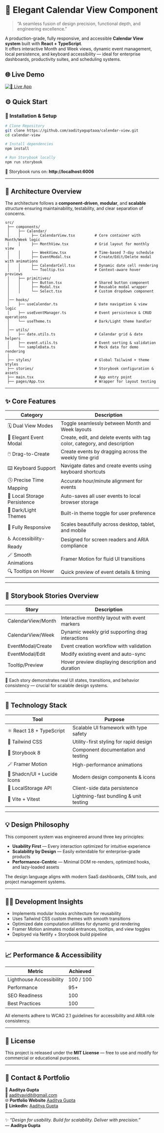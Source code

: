 # 📅 Elegant Calendar View Component

> “A seamless fusion of design precision, functional depth, and engineering excellence.”

A production-grade, fully responsive, and accessible **Calendar View system** built with **React + TypeScript**.  
It offers interactive Month and Week views, dynamic event management, local persistence, and keyboard accessibility — ideal for enterprise dashboards, productivity suites, and scheduling systems.




## 🌐 Live Demo

[![🚀 Live App](https://img.shields.io/badge/Live%20App-Open%20Now-brightgreen?style=for-the-badge)](https://calendar-viewx.netlify.app/)



## ⚙️ Quick Start

### 🧩 Installation & Setup

```bash
# Clone Repository
git clone https://github.com/aadityaguptaaa/calendar-view.git
cd calendar-view

# Install dependencies
npm install

# Run Storybook locally
npm run storybook
```

🔗 Storybook runs on: **http://localhost:6006**

---

## 🧠 Architecture Overview

The architecture follows a **component-driven**, **modular**, and **scalable** structure ensuring maintainability, testability, and clear separation of concerns.

```
src/
 ├── components/
 │    ├── Calendar/
 │    │     ├── CalendarView.tsx         # Core container with Month/Week logic
 │    │     ├── MonthView.tsx            # Grid layout for monthly view
 │    │     ├── WeekView.tsx             # Time-based 7-day schedule
 │    │     ├── EventModal.tsx           # Create/Edit/Delete modal with animations
 │    │     ├── CalendarCell.tsx         # Dynamic date cell rendering
 │    │     └── Tooltip.tsx              # Context-aware hover previews
 │    ├── primitives/
 │    │     ├── Button.tsx               # Shared button component
 │    │     ├── Modal.tsx                # Reusable modal wrapper
 │    │     └── Select.tsx               # Custom dropdown component
 │
 │── hooks/
 │    ├── useCalendar.ts                 # Date navigation & view logic
 │    ├── useEventManager.ts             # Event persistence & CRUD operations
 │    └── useTheme.ts                    # Dark/Light theme handler
 │
 │── utils/
 │    ├── date.utils.ts                  # Calendar grid & date helpers
 │    ├── event.utils.ts                 # Event sorting & validation
 │    └── sampleData.ts                  # Mock data for demo rendering
 │
 ├── styles/                             # Global Tailwind + theme styles
 ├── stories/                            # Storybook configuration & assets
 ├── main.tsx                            # App entry point
 ├── pages/App.tsx                       # Wrapper for layout testing
```

---

## ✨ Core Features

| Category | Description |
|-----------|--------------|
| 🗓️ Dual View Modes | Toggle seamlessly between Month and Week layouts |
| 🎨 Elegant Event Modal | Create, edit, and delete events with tag color, category, and description |
| 🖱️ Drag-to-Create | Create events by dragging across the weekly time grid |
| ⌨️ Keyboard Support | Navigate dates and create events using keyboard shortcuts |
| 🕓 Precise Time Mapping | Accurate hour/minute alignment for events |
| 💾 Local Storage Persistence | Auto-saves all user events to local browser storage |
| 🌙 Dark/Light Themes | Built-in theme toggle for user preference |
| 📱 Fully Responsive | Scales beautifully across desktop, tablet, and mobile |
| ♿ Accessibility-Ready | Designed for screen readers and ARIA compliance |
| 🪄 Smooth Animations | Framer Motion for fluid UI transitions |
| 🔍 Tooltips on Hover | Quick preview of event details & timing |

---

## 🧪 Storybook Stories Overview

| Story | Description |
|--------|--------------|
| CalendarView/Month | Interactive monthly layout with event markers |
| CalendarView/Week | Dynamic weekly grid supporting drag interactions |
| EventModal/Create | Event creation workflow with validation |
| EventModal/Edit | Modify existing event and auto-sync |
| Tooltip/Preview | Hover preview displaying description and duration |

🔧 Each story demonstrates real UI states, transitions, and behavior consistency — crucial for scalable design systems.

---

## 🧰 Technology Stack

| Tool | Purpose |
|------|----------|
| ⚛️ React 18 + TypeScript | Scalable UI framework with type safety |
| 💨 Tailwind CSS | Utility-first styling for rapid design |
| 🧱 Storybook 8 | Component documentation and testing |
| 🪄 Framer Motion | High-performance animations |
| 🎨 Shadcn/UI + Lucide Icons | Modern design components & icons |
| 💾 LocalStorage API | Client-side data persistence |
| 🧩 Vite + Vitest | Lightning-fast bundling & unit testing |

---

## 💡 Design Philosophy

This component system was engineered around three key principles:

- **Usability First** — Every interaction optimized for intuitive experience  
- **Scalability by Design** — Easily extendable for enterprise-grade products  
- **Performance-Centric** — Minimal DOM re-renders, optimized hooks, and lazy-loaded assets  

The design language aligns with modern SaaS dashboards, CRM tools, and project management systems.

---

## 🧑‍💻 Development Insights

- Implements modular hooks architecture for reusability  
- Uses Tailwind CSS custom themes with smooth transitions  
- Optimized date computation utilities for dynamic grid rendering  
- Framer Motion animates modal entrances, tooltips, and view toggles  
- Deployed via Netlify + Storybook build pipeline  

---

## 📈 Performance & Accessibility

| Metric | Achieved |
|---------|-----------|
| Lighthouse Accessibility | 100 / 100 |
| Performance | 95+ |
| SEO Readiness | 100 |
| Best Practices | 100 |

All elements adhere to WCAG 2.1 guidelines for accessibility and ARIA role consistency.

---

## 📜 License

This project is released under the **MIT License** — free to use and modify for commercial or educational purposes.

---

## 📧 Contact & Portfolio

👤 **Aaditya Gupta**  
📮 aadityavidit@gmail.com  
🌐 **Portfolio Website** [Aaditya Gupta](https://aadityaguptaaa.github.io/My-Portfolio/) <br>
🔗 **LinkedIn:** [Aaditya Gupta](https://linkedin.com/in/aadityaxgupta)

---

✨ *“Design for usability. Build for scalability. Deliver with precision.”*  
— **Aaditya Gupta**
